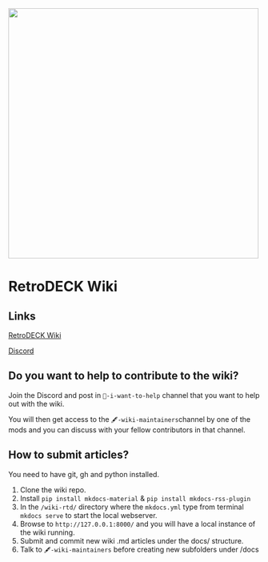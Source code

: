 <img src="https://github.com/XargonWan/RetroDECK-Wiki/blob/main/wiki-rtd/docs/wiki_images/logos/rd-logo-box.png" width="500">

# RetroDECK Wiki

## Links
[RetroDECK Wiki](https://retrodeck.readthedocs.io/en/latest/)

[Discord](https://discord.gg/Dz3szYsP8g)

## Do you want to help to contribute to the wiki?

Join the Discord and post in `💙-i-want-to-help` channel that you want to help out with the wiki.

You will then get access to the `🖋-wiki-maintainers`channel by one of the mods and you can discuss with your fellow contributors in that channel.

## How to submit articles?

You need to have git, gh and python installed.

1. Clone the wiki repo.
2. Install `pip install mkdocs-material` & `pip install mkdocs-rss-plugin`
3. In the `/wiki-rtd/` directory where the `mkdocs.yml` type from terminal `mkdocs serve` to start the local webserver.
4. Browse to `http://127.0.0.1:8000/` and you will have a local instance of the wiki running.
5. Submit and commit new wiki .md articles under the docs/ structure.
6. Talk to `🖋-wiki-maintainers` before creating new subfolders under /docs
